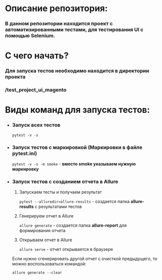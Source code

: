 # **Описание репозитория:**

### В данном репозитории находится проект с автоматизированными тестами, для тестирования UI с помощью Selenium.

# **С чего начать?**

### Для запуска тестов необходимо находится в директории проекта 
### **/test_project_ui_magento**

# **Виды команд для запуска тестов:**

* ### Запуск всех тестов

    `pytest -v -s`

* ### Запуск тестов с маркировкой (Маркировки в файле pytest.ini)

    `pytest -v -s -m smoke` - **вместо smoke указываем нужную маркировку**

* ### Запуск тестов с созданием отчета в Allure
  1. Запускаем тесты и получаем результат

        `pytest --alluredir=allure-results` - создается папка **allure-results** с результатами тестов
  2. Генерируем отчет в Allure

        `allure generate` - создается папка **allure-report** для формирования отчета

  3. Открываем отчет в Allure

        `allure serve` - отчет открывается в браузере

    Если нужно сгенерировать другой отчет с очисткой предыдущего, то можно воспользоваться командой:

    `allure generate --clear`
